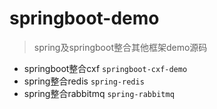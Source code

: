# springboot-demo
> spring及springboot整合其他框架demo源码

- springboot整合cxf `springboot-cxf-demo`
- spring整合redis `spring-redis`
- spring整合rabbitmq `spring-rabbitmq`